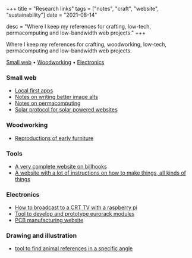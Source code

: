 +++
title = "Research links"
tags = ["notes", "craft", "website", "sustainability"]
date = "2021-08-14"

desc = "Where I keep my references for crafting, low-tech, permacomputing and low-bandwidth web projects."
+++

Where I keep my references for crafting, woodworking, low-tech, permacomputing and low-bandwidth web projects.

<div class="table-of-contents">

[Small web](#small-web) •
[Woodworking](#woodworking) •
[Electronics](#electronics)

</div>

### Small web

- [Local first apps](https://www.inkandswitch.com/local-first.html)  
- [Notes on writing better image alts](https://html.spec.whatwg.org/#alt)  
- [Notes on permacomputing](http://viznut.fi/texts-en/permacomputing_update_2021.html)
- [Solar protocol for solar powered websites](http://solarprotocol.net/documentation.html)

### Woodworking

- [Reproductions of early furniture](https://www.earlyoakreproductions.co.uk/detail-quality/)

### Tools

- [A very complete website on billhooks](https://www.billhooks.co.uk/)
- [A website with a lot of instructions on how to make things, all kinds of things](https://simplifier.neocities.org/)

### Electronics

- [How to broadcast to a CRT TV with a raspberry pi](https://www.tomshardware.com/news/raspberry-pi-broadcasts-uhf-to-crt-tvs)
- [Tool to develop and prototype eurorack modules](https://github.com/ohmtech-rdi/eurorack-blocks)
- [PCB manufacturing website](https://www.elecrow.com/pcb-manufacturing.html)

### Drawing and illustration

- [tool to find animal references in a specific angle](https://x6ud.github.io/#/)

